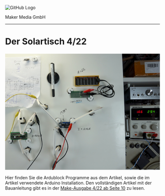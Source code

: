 

![GitHub Logo](http://www.heise.de/make/icons/make_logo.png)

Maker Media GmbH
*** 

# Der Solartisch 4/22

### 

![Picture](/aufmacher_github.jpg) 

Hier finden Sie die Ardublock Programme aus dem Artikel, sowie die im Artikel verwendete Arduino Installation. Den vollständigen Artikel mit der Bauanleitung gibt es in der [Make-Ausgabe 4/22 ab Seite 10](https://www.heise.de/select/make/2022/4/2215210171328615510) zu lesen. 


